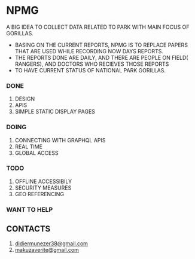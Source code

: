 # NPMG

A BIG IDEA TO COLLECT DATA RELATED TO PARK WITH MAIN FOCUS OF GORILLAS.
* BASING ON THE CURRENT REPORTS, NPMG IS TO REPLACE PAPERS THAT ARE USED WHILE RECORDING NOW DAYS REPORTS.
* THE REPORTS DONE ARE DAILY, AND THERE ARE PEOPLE ON FIELD( RANGERS), AND DOCTORS WHO RECIEVES THOSE REPORTS
* TO HAVE CURRENT STATUS OF NATIONAL PARK GORILLAS.

### DONE
1. DESIGN
2. APIS
3. SIMPLE STATIC DISPLAY PAGES

### DOING
1. CONNECTING WITH GRAPHQL APIS
2. REAL TIME
3. GLOBAL ACCESS

### TODO
1. OFFLINE ACCESSIBILY
2. SECURITY MEASURES 
3. GEO REFERENCING


### WANT TO HELP
## CONTACTS
1. didiermunezer38@gmail.com
2. makuzaverite@gmail.com
